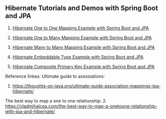 ## Hibernate Tutorials and Demos with Spring Boot and JPA

1. [Hibernate One to One Mapping Example with Spring Boot and JPA](https://www.callicoder.com/hibernate-spring-boot-jpa-one-to-one-mapping-example/)


2. [Hibernate One to Many Mapping Example with Spring Boot and JPA](https://www.callicoder.com/hibernate-spring-boot-jpa-one-to-many-mapping-example/)


3. [Hibernate Many to Many Mapping Example with Spring Boot and JPA](https://www.callicoder.com/hibernate-spring-boot-jpa-many-to-many-mapping-example/)


4. [Hibernate Embeddable Type Example with Spring Boot and JPA](https://www.callicoder.com/hibernate-spring-boot-jpa-embeddable-demo/)


5. [Hibernate Composite Primary Key Example with Spring Boot and JPA](https://www.callicoder.com/hibernate-spring-boot-jpa-composite-primary-key-example/)

Reference linkes:
Ultimate guide to assosiations: 

1. https://thoughts-on-java.org/ultimate-guide-association-mappings-jpa-hibernate/

The best way to map a one to one relationship:
2. https://vladmihalcea.com/the-best-way-to-map-a-onetoone-relationship-with-jpa-and-hibernate/

